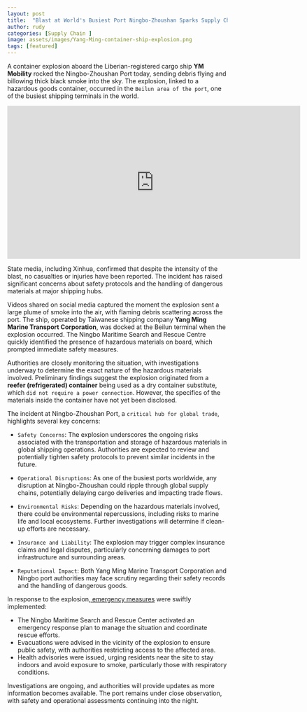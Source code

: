 ```yaml
---
layout: post
title:  "Blast at World's Busiest Port Ningbo-Zhoushan Sparks Supply Chain Worries"
author: rudy
categories: [Supply Chain ]
image: assets/images/Yang-Ming-container-ship-explosion.png
tags: [featured]
---
```



A container explosion aboard the Liberian-registered cargo ship **YM Mobility** rocked the Ningbo-Zhoushan Port today, sending debris flying and billowing thick black smoke into the sky. The explosion, linked to a hazardous goods container, occurred in the `Beilun area of the port`, one of the busiest shipping terminals in the world.

<div style="text-align: center;">
<iframe width="670" height="350" src="https://www.youtube.com/embed/GCURD9Nz1LM?si=u_U-vTtnwngEEdhd" title="YouTube video player" frameborder="0" allow="accelerometer; autoplay; clipboard-write; encrypted-media; gyroscope; picture-in-picture; web-share" referrerpolicy="strict-origin-when-cross-origin" allowfullscreen></iframe>
</div>


State media, including Xinhua, confirmed that despite the intensity of the blast, no casualties or injuries have been reported. The incident has raised significant concerns about safety protocols and the handling of dangerous materials at major shipping hubs.

Videos shared on social media captured the moment the explosion sent a large plume of smoke into the air, with flaming debris scattering across the port. The ship, operated by Taiwanese shipping company **Yang Ming Marine Transport Corporation**, was docked at the Beilun terminal when the explosion occurred. The Ningbo Maritime Search and Rescue Centre quickly identified the presence of hazardous materials on board, which prompted immediate safety measures.

Authorities are closely monitoring the situation, with investigations underway to determine the exact nature of the hazardous materials involved. Preliminary findings suggest the explosion originated from a **reefer (refrigerated) container** being used as a dry container substitute, which `did not require a power connection`. However, the specifics of the materials inside the container have not yet been disclosed.

The incident at Ningbo-Zhoushan Port, a `critical hub for global trade`, highlights several key concerns:

- `Safety Concerns`: The explosion underscores the ongoing risks associated with the transportation and storage of hazardous materials in global shipping operations. Authorities are expected to review and potentially tighten safety protocols to prevent similar incidents in the future.

- `Operational Disruptions`: As one of the busiest ports worldwide, any disruption at Ningbo-Zhoushan could ripple through global supply chains, potentially delaying cargo deliveries and impacting trade flows.

- `Environmental Risks`: Depending on the hazardous materials involved, there could be environmental repercussions, including risks to marine life and local ecosystems. Further investigations will determine if clean-up efforts are necessary.

- `Insurance and Liability`: The explosion may trigger complex insurance claims and legal disputes, particularly concerning damages to port infrastructure and surrounding areas.

- `Reputational Impact`: Both Yang Ming Marine Transport Corporation and Ningbo port authorities may face scrutiny regarding their safety records and the handling of dangerous goods.

In response to the explosion,<a href="#"> emergency measures</a> were swiftly implemented:

- The Ningbo Maritime Search and Rescue Center activated an emergency response plan to manage the situation and coordinate rescue efforts.
- Evacuations were advised in the vicinity of the explosion to ensure public safety, with authorities restricting access to the affected area.
- Health advisories were issued, urging residents near the site to stay indoors and avoid exposure to smoke, particularly those with respiratory conditions.

Investigations are ongoing, and authorities will provide updates as more information becomes available. The port remains under close observation, with safety and operational assessments continuing into the night.




